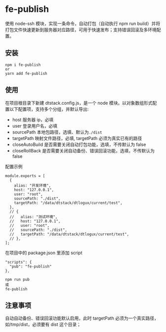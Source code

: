 # fe-publish

使用 node-ssh 模块，实现一条命令，自动打包（自动执行 npm run build）并将打包文件快速更新到服务器对应路径，可用于快速发布；支持错误回滚及多环境配置。

## 安装

```
npm i fe-publish
or
yarn add fe-publish
```

## 使用

在项目根目录下新建 dtstack.config.js，是一个 node 模块。以对象数组形式配置以下配置项，支持多个分组，并默认导出:

- host 服务器 ip，必填
- user 登录用户名，必填
- sourcePath 本地包路径，选填、默认为`./dist`
- targetPath 映射文件路径，必填, targetPath 必须为真实已有的路径
- closeAutoBuild 是否需要关闭自动打包功能，选填，不传默认为 false
- closeRollBack 是否需要关闭自动备份、错误回滚功能，选填，不传默认为 false

配置示例

```
module.exports = [
  {
    alias: "开发环境",
    host: "127.0.0.1",
    user: "root",
    sourcePath: "./dist",
    targetPath: "/data/dtstack/dtlogux/current/test",
  },
  // {
  //   alias: "测试环境",
  //   host: "127.0.0.1",
  //   user: "root",
  //   sourcePath: "./dist",
  //   targetPath: "/data/dtstack/dtlogux/current/test",
  // },
];

```

在项目中的 package.json 里添加 script

```
"scripts": {
  "pub": "fe-publish"
},
```

```
npm run pub
或
fe-publish
```

## 注意事项

自动自动备份、错误回滚功能默认启用，此时 targetPath 必须为一个真实路径，如/tmp/dist，必须要有 dist 这个目录；
